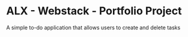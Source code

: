 # ALX - Webstack - Portfolio Project

A simple to-do application that allows users to create and delete tasks


